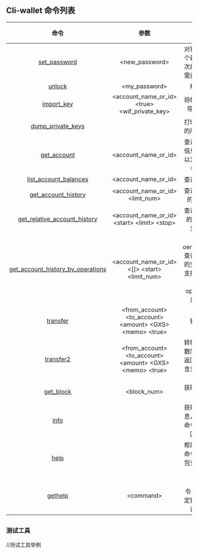 ## Cli-wallet 命令列表

| 命令 | 参数 | 说明 | 备注 |
| :---: | :---: | :---: | :---: |
| [set\_password](/apidiao-yong/cli-wallet-api/setpassword.md) | &lt;new\_password&gt; | 对钱包设置一个新密码。首次启动钱包，需要设置密码 |  |
| [unlock](/api/cli-wallet-api/unlock.md) | &lt;my\_password&gt; | 解锁钱包 |  |
| [import\_key](/api/cli-wallet-api/importkey.md) | &lt;account\_name\_or\_id&gt;         &lt;true&gt; &lt;wif\_private\_key&gt; | 将帐户的私钥导入到钱包 |  |
| [dump\_private\_keys](/api/cli-wallet-api/dumpprivate-keys.md) |  | 打印钱包拥有的所有私钥对 |  |
| [get\_account](/api/cli-wallet-api/getaccount.md) | &lt;account\_name\_or\_id&gt; | 查询指定帐户信息，参数可以为帐户名或者帐户id |  |
| [list\_account\_balances](/api/cli-wallet-api/listaccount-balances.md) | &lt;account\_name\_or\_id&gt; | 查询帐户余额 |  |
| [get\_account\_history](/api/cli-wallet-api/getaccount-history.md) | &lt;account\_name\_or\_id&gt;         &lt;limt\_num&gt; | 查询帐户最近的交易记录 |  |
| [get\_relative\_account\_history](/api/cli-wallet-api/getrelative-account-history.md) | &lt;account\_name\_or\_id&gt;       &lt;start&gt; &lt;limit&gt; &lt;stop&gt; | 查询帐户最近的交易记录, 支持翻页 |  |
| [get\_account\_history\_by\_operations](/api/cli-wallet-api/getaccount-history-by-operations.md) | &lt;account\_name\_or\_id&gt; &lt;\[\]&gt;  &lt;start&gt; &lt;limit\_num&gt; | 根据oeration\_type查询帐户最近的交易记录，支持翻页并且返回operation对应的txID |  |
| [transfer](/api/cli-wallet-api/transfer.md) | &lt;from\_account&gt;                   &lt;to\_account&gt; &lt;amount&gt;     &lt;GXS&gt; &lt;memo&gt; &lt;true&gt; | 转帐操作 |  |
| [transfer2](/api/cli-wallet-api/transfer2.md) | &lt;from\_account&gt;                   &lt;to\_account&gt; &lt;amount&gt;     &lt;GXS&gt; &lt;memo&gt; &lt;true&gt; | 转帐操作，参数同transfer, 返回结果中包含当前交易的id |  |
| [get\_block](/api/cli-wallet-api/getblock.md) | &lt;block\_num&gt; | 获取指定区块信息 |  |
| [info](/api/cli-wallet-api/info.md) |  | 获取区块链信息，可以用此命令查询最新区块高度 |  |
| [help](/api/cli-wallet-api/help.md) |  | 帮助命令，此命令会返回钱包支持的所有接口 |  |
| [gethelp](/api/cli-wallet-api/gethelp.md) | &lt;command&gt; | 帮助命令，查看指定钱包命令的调用方法 |  |

## 

### 测试工具

//测试工具举例

